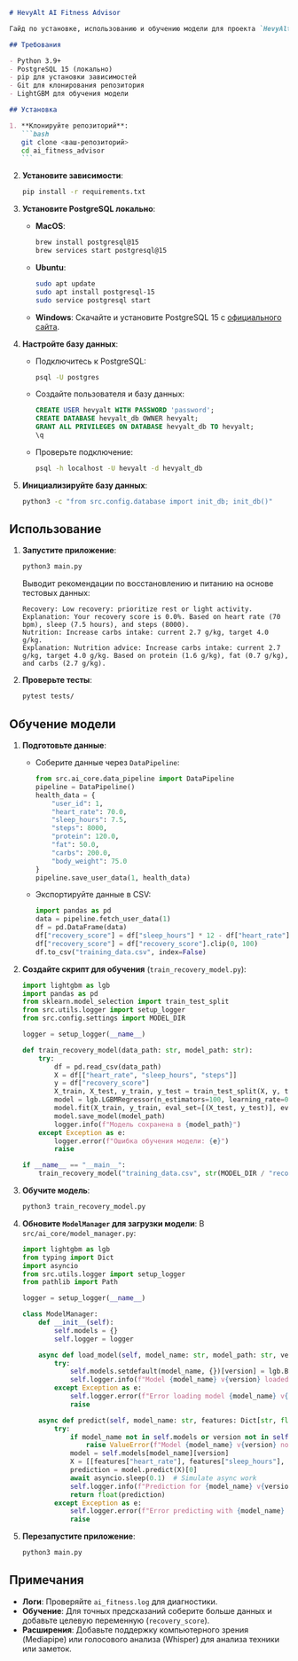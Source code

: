 ````markdown
# HevyAlt AI Fitness Advisor

Гайд по установке, использованию и обучению модели для проекта `HevyAlt AI Fitness Advisor`.

## Требования

- Python 3.9+
- PostgreSQL 15 (локально)
- pip для установки зависимостей
- Git для клонирования репозитория
- LightGBM для обучения модели

## Установка

1. **Клонируйте репозиторий**:
   ```bash
   git clone <ваш-репозиторий>
   cd ai_fitness_advisor
   ```
````

2. **Установите зависимости**:

   ```bash
   pip install -r requirements.txt
   ```

3. **Установите PostgreSQL локально**:

   - **MacOS**:
     ```bash
     brew install postgresql@15
     brew services start postgresql@15
     ```
   - **Ubuntu**:
     ```bash
     sudo apt update
     sudo apt install postgresql-15
     sudo service postgresql start
     ```
   - **Windows**:
     Скачайте и установите PostgreSQL 15 с [официального сайта](https://www.postgresql.org/download/windows/).

4. **Настройте базу данных**:

   - Подключитесь к PostgreSQL:
     ```bash
     psql -U postgres
     ```
   - Создайте пользователя и базу данных:
     ```sql
     CREATE USER hevyalt WITH PASSWORD 'password';
     CREATE DATABASE hevyalt_db OWNER hevyalt;
     GRANT ALL PRIVILEGES ON DATABASE hevyalt_db TO hevyalt;
     \q
     ```
   - Проверьте подключение:
     ```bash
     psql -h localhost -U hevyalt -d hevyalt_db
     ```

5. **Инициализируйте базу данных**:
   ```bash
   python3 -c "from src.config.database import init_db; init_db()"
   ```

## Использование

1. **Запустите приложение**:

   ```bash
   python3 main.py
   ```

   Выводит рекомендации по восстановлению и питанию на основе тестовых данных:

   ```
   Recovery: Low recovery: prioritize rest or light activity.
   Explanation: Your recovery score is 0.0%. Based on heart rate (70 bpm), sleep (7.5 hours), and steps (8000).
   Nutrition: Increase carbs intake: current 2.7 g/kg, target 4.0 g/kg.
   Explanation: Nutrition advice: Increase carbs intake: current 2.7 g/kg, target 4.0 g/kg. Based on protein (1.6 g/kg), fat (0.7 g/kg), and carbs (2.7 g/kg).
   ```

2. **Проверьте тесты**:
   ```bash
   pytest tests/
   ```

## Обучение модели

1. **Подготовьте данные**:

   - Соберите данные через `DataPipeline`:
     ```python
     from src.ai_core.data_pipeline import DataPipeline
     pipeline = DataPipeline()
     health_data = {
         "user_id": 1,
         "heart_rate": 70.0,
         "sleep_hours": 7.5,
         "steps": 8000,
         "protein": 120.0,
         "fat": 50.0,
         "carbs": 200.0,
         "body_weight": 75.0
     }
     pipeline.save_user_data(1, health_data)
     ```
   - Экспортируйте данные в CSV:
     ```python
     import pandas as pd
     data = pipeline.fetch_user_data(1)
     df = pd.DataFrame(data)
     df["recovery_score"] = df["sleep_hours"] * 12 - df["heart_rate"] * 0.6 + df["steps"] / 10000 * 15
     df["recovery_score"] = df["recovery_score"].clip(0, 100)
     df.to_csv("training_data.csv", index=False)
     ```

2. **Создайте скрипт для обучения** (`train_recovery_model.py`):

   ```python
   import lightgbm as lgb
   import pandas as pd
   from sklearn.model_selection import train_test_split
   from src.utils.logger import setup_logger
   from src.config.settings import MODEL_DIR

   logger = setup_logger(__name__)

   def train_recovery_model(data_path: str, model_path: str):
       try:
           df = pd.read_csv(data_path)
           X = df[["heart_rate", "sleep_hours", "steps"]]
           y = df["recovery_score"]
           X_train, X_test, y_train, y_test = train_test_split(X, y, test_size=0.2, random_state=42)
           model = lgb.LGBMRegressor(n_estimators=100, learning_rate=0.1)
           model.fit(X_train, y_train, eval_set=[(X_test, y_test)], eval_metric="rmse")
           model.save_model(model_path)
           logger.info(f"Модель сохранена в {model_path}")
       except Exception as e:
           logger.error(f"Ошибка обучения модели: {e}")
           raise

   if __name__ == "__main__":
       train_recovery_model("training_data.csv", str(MODEL_DIR / "recovery_model.txt"))
   ```

3. **Обучите модель**:

   ```bash
   python3 train_recovery_model.py
   ```

4. **Обновите `ModelManager` для загрузки модели**:
   В `src/ai_core/model_manager.py`:

   ```python
   import lightgbm as lgb
   from typing import Dict
   import asyncio
   from src.utils.logger import setup_logger
   from pathlib import Path

   logger = setup_logger(__name__)

   class ModelManager:
       def __init__(self):
           self.models = {}
           self.logger = logger

       async def load_model(self, model_name: str, model_path: str, version: str = "1.0") -> None:
           try:
               self.models.setdefault(model_name, {})[version] = lgb.Booster(model_file=model_path)
               self.logger.info(f"Model {model_name} v{version} loaded from {model_path}")
           except Exception as e:
               self.logger.error(f"Error loading model {model_name} v{version}: {e}")
               raise

       async def predict(self, model_name: str, features: Dict[str, float], version: str = "1.0") -> float:
           try:
               if model_name not in self.models or version not in self.models[model_name]:
                   raise ValueError(f"Model {model_name} v{version} not loaded")
               model = self.models[model_name][version]
               X = [[features["heart_rate"], features["sleep_hours"], features["steps_normalized"]]]
               prediction = model.predict(X)[0]
               await asyncio.sleep(0.1)  # Simulate async work
               self.logger.info(f"Prediction for {model_name} v{version}: {prediction}")
               return float(prediction)
           except Exception as e:
               self.logger.error(f"Error predicting with {model_name} v{version}: {e}")
               raise
   ```

5. **Перезапустите приложение**:
   ```bash
   python3 main.py
   ```

## Примечания

- **Логи**: Проверяйте `ai_fitness.log` для диагностики.
- **Обучение**: Для точных предсказаний соберите больше данных и добавьте целевую переменную (`recovery_score`).
- **Расширения**: Добавьте поддержку компьютерного зрения (Mediapipe) или голосового анализа (Whisper) для анализа техники или заметок.

```

```
